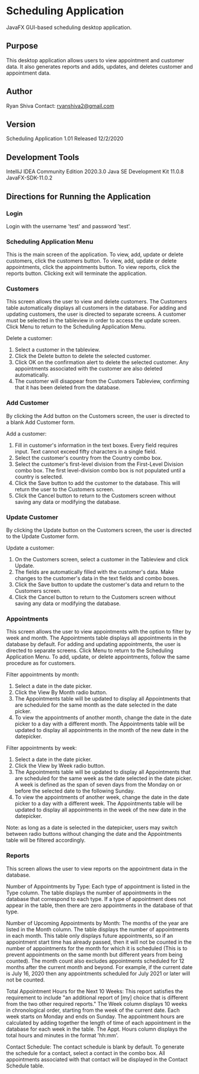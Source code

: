 # Scheduling Application
 JavaFX GUI-based scheduling desktop application.

## Purpose
This desktop application allows users to view appointment and customer data. It also generates reports and adds, updates, and deletes customer and appointment data.

## Author
Ryan Shiva
Contact: ryanshiva2@gmail.com

## Version
Scheduling Application 1.01
Released 12/2/2020

## Development Tools
IntelliJ IDEA Community Edition 2020.3.0
Java SE Development Kit 11.0.8
JavaFX-SDK-11.0.2

## Directions for Running the Application

### Login
Login with the username 'test' and password 'test'.

### Scheduling Application Menu
This is the main screen of the application. To view, add, update or delete customers, click the customers button. To view, add, update or delete appointments, click the appointments button. To view reports, click the reports button. Clicking exit will terminate the application.

### Customers
This screen allows the user to view and delete customers. The Customers table automatically displays all customers in the database. For adding and updating customers, the user is directed to separate screens. A customer must be selected in the tableview in order to access the update screen. Click Menu to return to the Scheduling Application Menu.

Delete a customer:
1. Select a customer in the tableview.
2. Click the Delete button to delete the selected customer.
3. Click OK on the confirmation alert to delete the selected customer. Any appointments associated with the customer are also deleted automatically.
4. The customer will disappear from the Customers Tableview, confirming that it has been deleted from the database.

### Add Customer
By clicking the Add button on the Customers screen, the user is directed to a blank Add Customer form.

Add a customer:
1. Fill in customer's information in the text boxes. Every field requires input. Text cannot exceed fifty characters in a single field.
2. Select the customer's country from the Country combo box.
3. Select the customer's first-level division from the First-Level Division combo box. The first level-division combo box is not populated until a country is selected.
4. Click the Save button to add the customer to the database. This will return the user to the Customers screen.
5. Click the Cancel button to return to the Customers screen without saving any data or modifying the database.

### Update Customer
By clicking the Update button on the Customers screen, the user is directed to the Update Customer form. 

Update a customer:
1. On the Customers screen, select a customer in the Tableview and click Update.
2. The fields are automatically filled with the customer's data. Make changes to the customer's data in the text fields and combo boxes.
3. Click the Save button to update the customer's data and return to the Customers screen.
4. Click the Cancel button to return to the Customers screen without saving any data or modifying the database.

### Appointments
This screen allows the user to view appointments with the option to filter by week and month. The Appointments table displays all appointments in the database by default. For adding and updating appointments, the user is directed to separate screens. Click Menu to return to the Scheduling Application Menu. To add, update, or delete appointments, follow the same procedure as for customers.

Filter appointments by month:
1. Select a date in the date picker.
2. Click the View By Month radio button.
3. The Appointments table will be updated to display all Appointments that are scheduled for the same month as the date selected in the date picker.
4. To view the appointments of another month, change the date in the date picker to a day with a different month. The Appointments table will be updated to display all appointments in the month of the new date in the datepicker.

Filter appointments by week:
1. Select a date in the date picker.
2. Click the View by Week radio button.
3. The Appointments table will be updated to display all Appointments that are scheduled for the same week as the date selected in the date picker. A week is defined as the span of seven days from the Monday on or before the selected date to the following Sunday.
4. To view the appointments of another week, change the date in the date picker to a day with a different week. The Appointments table will be updated to display all appointments in the week of the new date in the datepicker.

Note: as long as a date is selected in the datepicker, users may switch between radio buttons without changing the date and the Appointments table will be filtered accordingly.

### Reports
This screen allows the user to view reports on the appointment data in the database.

Number of Appointments by Type:
Each type of appointment is listed in the Type column. The table displays the number of appointments in the database that correspond to each type. If a type of appointment does not appear in the table, then there are zero appointments in the database of that type.

Number of Upcoming Appointments by Month:
The months of the year are listed in the Month column. The table displays the number of appointments in each month. This table only displays future appointments, so if an appointment start time has already passed, then it will not be counted in the number of appointments for the month for which it is scheduled (This is to prevent appointments on the same month but different years from being counted). The month count also excludes appointments scheduled for 12 months after the current month and beyond. For example, if the current date is July 16, 2020 then any appointments scheduled for July 2021 or later will not be counted.

Total Appointment Hours for the Next 10 Weeks:
This report satisfies the requirement to include "an additional report of [my] choice that is different from the two other required reports." The Week column displays 10 weeks in chronological order, starting from the week of the current date. Each week starts on Monday and ends on Sunday. The appointment hours are calculated by adding together the length of time of each appointment in the database for each week in the table. The Appt. Hours column displays the total hours and minutes in the format 'hh:mm'.

Contact Schedule:
The contact schedule is blank by default. To generate the schedule for a contact, select a contact in the combo box. All appointments associated with that contact will be displayed in the Contact Schedule table.

